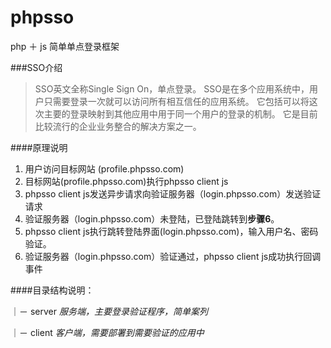 # phpsso
php ＋ js 简单单点登录框架

###SSO介绍

>SSO英文全称Single Sign On，单点登录。
SSO是在多个应用系统中，用户只需要登录一次就可以访问所有相互信任的应用系统。
它包括可以将这次主要的登录映射到其他应用中用于同一个用户的登录的机制。
它是目前比较流行的企业业务整合的解决方案之一。

####原理说明

1. 用户访问目标网站 (profile.phpsso.com)
2. 目标网站(profile.phpsso.com)执行phpsso client js
3. phpsso client js发送异步请求向验证服务器（login.phpsso.com）发送验证请求
4. 验证服务器（login.phpsso.com）未登陆，已登陆跳转到**步骤6**。
5. phpsso client js执行跳转登陆界面(login.phpsso.com)，输入用户名、密码验证。
6. 验证服务器（login.phpsso.com）验证通过，phpsso client js成功执行回调事件


####目录结构说明：

｜－ server *服务端，主要登录验证程序，简单案列*

｜－ client *客户端，需要部署到需要验证的应用中*
